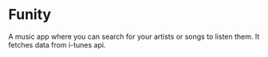 # Funity
A music app where you can search for your artists or songs to listen them. It fetches data from i-tunes api.
